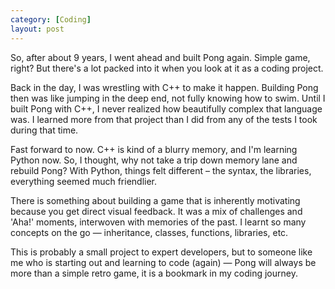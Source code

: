 ```yaml
---
category: [Coding]
layout: post
---
```

So, after about 9 years, I went ahead and built Pong again. Simple game, right? But there's a lot packed into it when you look at it as a coding project. 

Back in the day, I was wrestling with C++ to make it happen. Building Pong then was like jumping in the deep end, not fully knowing how to swim. Until I built Pong with C++, I never realized how beautifully complex that language was. I learned more from that project than I did from any of the tests I took during that time.

Fast forward to now. C++ is kind of a blurry memory, and I'm learning Python now. So, I thought, why not take a trip down memory lane and rebuild Pong? With Python, things felt different – the syntax, the libraries, everything seemed much friendlier. 

There is something about building a game that is inherently motivating because you get direct visual feedback. It was a mix of challenges and 'Aha!' moments, interwoven with memories of the past. I learnt so many concepts on the go — inheritance, classes, functions, libraries, etc. 

This is probably a small project to expert developers, but to someone like me who is starting out and learning to code (again) — Pong will always be more than a simple retro game, it is a bookmark in my coding journey. 


